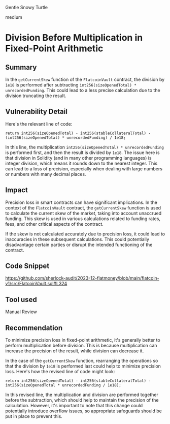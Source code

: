 Gentle Snowy Turtle

medium

# Division Before Multiplication in Fixed-Point Arithmetic

## Summary
In the `getCurrentSkew` function of the `FlatcoinVault` contract, the division by `1e18` is performed after subtracting `int256(sizeOpenedTotal) * unrecordedFunding`. This could lead to a less precise calculation due to the division truncating the result. 

## Vulnerability Detail
Here's the relevant line of code:

```solidity
return int256(sizeOpenedTotal) - int256(stableCollateralTotal) - (int256(sizeOpenedTotal) * unrecordedFunding) / 1e18;
```

In this line, the multiplication `int256(sizeOpenedTotal) * unrecordedFunding` is performed first, and then the result is divided by `1e18`. The issue here is that division in Solidity (and in many other programming languages) is integer division, which means it rounds down to the nearest integer. This can lead to a loss of precision, especially when dealing with large numbers or numbers with many decimal places.

## Impact
Precision loss in smart contracts can have significant implications. In the context of the `FlatcoinVault` contract, the `getCurrentSkew` function is used to calculate the current skew of the market, taking into account unaccrued funding. This skew is used in various calculations related to funding rates, fees, and other critical aspects of the contract.

If the skew is not calculated accurately due to precision loss, it could lead to inaccuracies in these subsequent calculations. This could potentially disadvantage certain parties or disrupt the intended functioning of the contract.

## Code Snippet
https://github.com/sherlock-audit/2023-12-flatmoney/blob/main/flatcoin-v1/src/FlatcoinVault.sol#L324

## Tool used
Manual Review

## Recommendation
To minimize precision loss in fixed-point arithmetic, it's generally better to perform multiplication before division. This is because multiplication can increase the precision of the result, while division can decrease it.

In the case of the `getCurrentSkew` function, rearranging the operations so that the division by `1e18` is performed last could help to minimize precision loss. Here's how the revised line of code might look:

```solidity
return int256(sizeOpenedTotal) - int256(stableCollateralTotal) - int256(sizeOpenedTotal * unrecordedFunding / 1e18);
```

In this revised line, the multiplication and division are performed together before the subtraction, which should help to maintain the precision of the calculation. However, it's important to note that this change could potentially introduce overflow issues, so appropriate safeguards should be put in place to prevent this.
